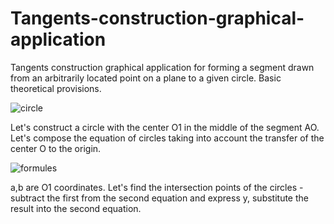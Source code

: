 # Tangents-construction-graphical-application
Tangents construction graphical application for forming a segment drawn from an arbitrarily located point on a plane to a given circle.
Basic theoretical provisions.

![circle](https://user-images.githubusercontent.com/103432419/212695710-048123a8-abb4-45b6-824e-1cf96c5f0820.png)

Let's construct a circle with the center O1 in the middle of the segment AO. Let's compose the equation of circles taking into account the transfer of the center O to the origin.

![formules](https://user-images.githubusercontent.com/103432419/212696639-8291403a-2b47-4285-8722-11a6ea917979.jpg)

a,b are O1 coordinates.
Let's find the intersection points of the circles - subtract the first from the second equation and express y, substitute the result into the second equation.
